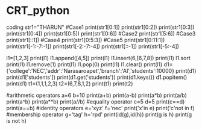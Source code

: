 # CRT_python
coding
str1="THARUN"
#Case1
print(str1[0:1])
print(str1[0:2])
print(str1[0:3])
print(str1[0:4])
print(str1[0:5])
print(str1[0:6])
#Case2
print(str1[5:6])
#Case3
print(str1[::1])
#Case4
print(str1[0:5:3])
#Case5
print(str1[0:11:1])
print(str1[-1:-7:-1])
print(str1[-2:-7:-4])
print(str1[::-1])
print(str1[-5:-4])

l1=[1,2,3]
print(l1)
l1.append([4,5])
print(l1)
l1.insert(6,[6,7,8])
print(l1)
l1.sort
print(l1)
l1.remove(1)
print(l1)
l1.pop(0)
print(l1)
l1.clear()
print(l1)
d1={'college':'NEC','addr':'Narasaroapet','branch':'AI','students':10000}
print(d1)
print(d1['students'])
print(d1.get('students'))
print(d1.keys())
d1.popitem()
print(d1)
t1=(1,1,1,2,3)
t2=(6,7,8,1,2)
print(t1)
print(t2)

#arithmetic operators
a=6
b=10
print(a+b)
print(a-b)
print(a*b)
print(a/b)
print(a^b)
print(a**b)
print(a//b)
#equality operator
c=5
d=5
print(c==d)
print(a==b)
#identity operators
e='xyz'
f='nec'
print('x'in e)
print('c'not in f)
#membership operator
g='tag'
h='rpd'
print(id(g),id(h))
print(g is h)
print(g is not h)
